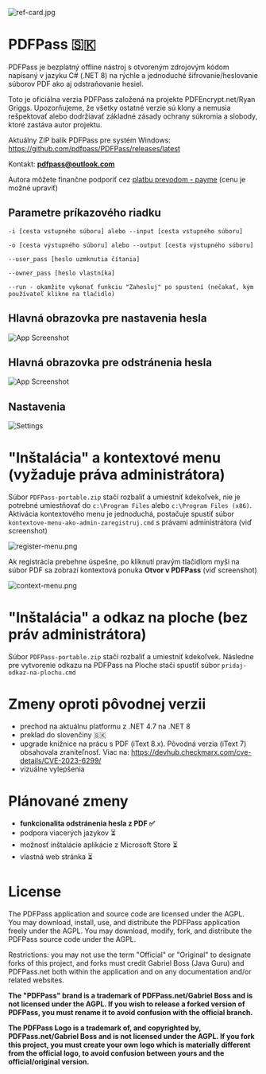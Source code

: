 ![ref-card.jpg](screenshots%2Fref-card.jpg)

# PDFPass 🇸🇰
PDFPass je bezplatný offline nástroj s otvoreným zdrojovým kódom napísaný v jazyku C# (.NET 8) na rýchle a jednoduché šifrovanie/heslovanie súborov PDF ako aj odstraňovanie hesiel. 

Toto je oficiálna verzia PDFPass založená na projekte PDFEncrypt.net/Ryan Griggs. Upozorňujeme, že všetky ostatné verzie sú klony a nemusia rešpektovať alebo dodržiavať základné zásady ochrany súkromia a slobody, ktoré zastáva autor projektu.

Aktuálny ZIP balík PDFPass pre systém Windows: https://github.com/pdfpass/PDFPass/releases/latest

Kontakt: **pdfpass@outlook.com**

Autora môžete finančne podporiť cez [platbu prevodom - payme](https://payme.sk/?V=1&IBAN=SK1611000000002615114396&AM=5.00&CC=EUR&DT=&PI=&MSG=PDFPass&CN=) (cenu je možné upraviť)

## Parametre príkazového riadku

```
-i [cesta vstupného súboru] alebo --input [cesta vstupného súboru]

-o [cesta výstupného súboru] alebo --output [cesta výstupného súboru]

--user_pass [heslo uzmknutia čítania]

--owner_pass [heslo vlastníka]

--run - okamžite vykonať funkciu "Zahesluj" po spustení (nečakať, kým používateľ klikne na tlačidlo)
```

## Hlavná obrazovka pre nastavenia hesla
![App Screenshot](screenshots%2Fencrypt.png)

## Hlavná obrazovka pre odstránenia hesla
![App Screenshot](screenshots%2Fdecrypt.png)

## Nastavenia
![Settings](screenshots%2Fsettings.png)

# "Inštalácia" a kontextové menu (vyžaduje práva administrátora)

Súbor ```PDFPass-portable.zip``` stačí rozbaliť a umiestniť kdekoľvek, nie je potrebné umiestňovať do ```c:\Program Files``` alebo ```c:\Program Files (x86)```. Aktivácia kontextového menu je jednoduchá, postačuje spustiť súbor ```kontextove-menu-ako-admin-zaregistruj.cmd``` s právami administrátora (viď screenshot)

![register-menu.png](screenshots%2Fregister-menu.png)

Ak registrácia prebehne úspešne, po kliknutí pravým tlačidlom myši na súbor PDF sa zobrazí kontextová ponuka **Otvor v PDFPass** (viď screenshot)

![context-menu.png](screenshots%2Fcontext-menu.png)


# "Inštalácia" a odkaz na ploche (bez práv administrátora)

Súbor ```PDFPass-portable.zip``` stačí rozbaliť a umiestniť kdekoľvek. Následne pre vytvorenie odkazu na PDFPass na Ploche stači spustiť súbor ```pridaj-odkaz-na-plochu.cmd```


# Zmeny oproti pôvodnej verzii

* prechod na aktuálnu platformu z .NET 4.7 na .NET 8
* preklad do slovenčiny 🇸🇰
* upgrade knižnice na prácu s PDF (iText 8.x). Pôvodná verzia (iText 7) obsahovala zraniteľnosť. Viac na: https://devhub.checkmarx.com/cve-details/CVE-2023-6299/
* vizuálne vylepšenia


# Plánované zmeny
* **funkcionalita odstránenia hesla z PDF ✅**
* podpora viacerých jazykov ⏳
* možnosť inštalácie aplikácie z Microsoft Store ⏳
* vlastná web stránka ⏳


# License

The PDFPass application and source code are licensed under the AGPL.  You may download, install, use, and distribute the PDFPass application freely under the AGPL.  You may download, modify, fork, and distribute the PDFPass source code under the AGPL.

Restrictions: you may not use the term "Official" or "Original" to designate forks of this project, and forks must credit Gabriel Boss (Java Guru) and PDFPass.net both within the application and on any documentation and/or related websites.

**The "PDFPass" brand is a trademark of PDFPass.net/Gabriel Boss and is not licensed under the AGPL.  If you wish to release a forked version of PDFPass, you must rename it to avoid confusion with the official branch.**

**The PDFPass Logo is a trademark of, and copyrighted by, PDFPass.net/Gabriel Boss and is not licensed under the AGPL. If you fork this project, you must create your own logo which is materially different from the official logo, to avoid confusion between yours and the official/original version.**



